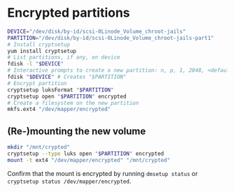 # Encrypted partitions

```bash
DEVICE="/dev/disk/by-id/scsi-0Linode_Volume_chroot-jails"
PARTITION="/dev/disk/by-id/scsi-0Linode_Volume_chroot-jails-part1"
# Install cryptsetup
yum install cryptsetup
# List partitions, if any, on device
fdisk -l "$DEVICE"
# Interactive prompts to create a new partition: n, p, 1, 2048, <default>, w
fdisk "$DEVICE" # Creates "$PARTITION"
# Encrypt partition
cryptsetup luksFormat "$PARTITION"
cryptsetup open "$PARTITION" encrypted
# Create a filesystem on the new partition
mkfs.ext4 "/dev/mapper/encrypted"
```

## (Re-)mounting the new volume
```bash
mkdir "/mnt/crypted"
cryptsetup --type luks open "$PARTITION" encrypted
mount -t ext4 "/dev/mapper/encrypted" "/mnt/crypted"
```
Confirm that the mount is encrypted by running `dmsetup status` or `cryptsetup status /dev/mapper/encrypted`.
